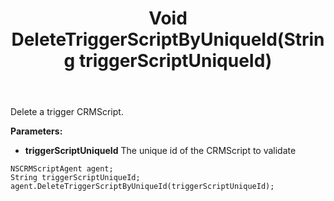 ﻿---
uid: crmscript_ref_NSCRMScriptAgent_DeleteTriggerScriptByUniqueId
title: Void DeleteTriggerScriptByUniqueId(String triggerScriptUniqueId)
intellisense: NSCRMScriptAgent.DeleteTriggerScriptByUniqueId
keywords: NSCRMScriptAgent, DeleteTriggerScriptByUniqueId
so.topic: reference
---

Delete a trigger CRMScript.

**Parameters:**
 - **triggerScriptUniqueId** The unique id of the CRMScript to validate


```crmscript
NSCRMScriptAgent agent;
String triggerScriptUniqueId;
agent.DeleteTriggerScriptByUniqueId(triggerScriptUniqueId);
```

